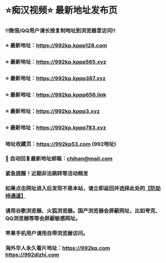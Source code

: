 # ⭐️痴汉视频⭐️ 最新地址发布页

### ‼️微信/QQ用户请长按复制地址到浏览器里访问‼️

### ⭐️ 最新地址：https://992kp.kppp128.com

### ⭐️ 最新地址：https://992kp.kppp565.xyz

### ⭐️ 最新地址：https://992kp.kppp387.xyz

### ⭐️ 最新地址：https://992kp.kppp656.link

### ⭐️ 最新地址：https://992kp.kppp3.xyz

### ⭐️ 最新地址：https://992kp.kppp783.xyz



### 地址收藏页：https://992kp53.com (992地址)
### 📧 自动回复最新地址邮箱：chihan@mail.com
### 紧急提醒！近期非法跳转等活动频发
### 如果点击网址进入后发现不是本站，请立即返回并选择此处的[【防劫持通道】](https://23.224.130.222:7583)
### 请用谷歌浏览器、火狐浏览器。国产浏览器会屏蔽网址，比如夸克、QQ浏览器等等会屏蔽敏感网址。
### 苹果手机用户请用自带浏览器访问。
### 海外华人永久看片地址：https://992kp.com  https://992dizhi.com
